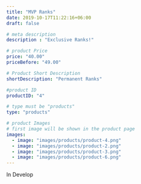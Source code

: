 ```yaml
---
title: "MVP Ranks"
date: 2019-10-17T11:22:16+06:00
draft: false

# meta description
description : "Exclusive Ranks!"

# product Price
price: "40.00"
priceBefore: "49.00"

# Product Short Description
shortDescription: "Permanent Ranks"

#product ID
productID: "4"

# type must be "products"
type: "products"

# product Images
# first image will be shown in the product page
images:
  - image: "images/products/product-4.png"
  - image: "images/products/product-2.png"
  - image: "images/products/product-3.png"
  - image: "images/products/product-6.png"
---
```


In Develop

